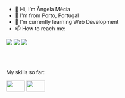 - 👋 Hi, I’m Ângela Mécia
- 📍  I'm from Porto, Portugal
- 🌱 I’m currently learning Web Development
- 📫 How to reach me: 
<div>
<a href="https://instagram.com/angelameciaaguiar" target="_blank"><img src="https://img.shields.io/badge/-Instagram-%23E4405F?style=for-the-badge&logo=instagram&logoColor=white" target="_blank"></a>
<a href = "mailto:angelamecia95@gmail.com"><img src="https://img.shields.io/badge/Gmail-D14836?style=for-the-badge&logo=gmail&logoColor=white" target="_blank"></a>
<a href="https://www.linkedin.com/in/%C3%A2ngela-aguiar-90211022a" target="_blank"><img src="https://img.shields.io/badge/-LinkedIn-%230077B5?style=for-the-badge&logo=linkedin&logoColor=white" target="_blank"></a>   
</div>

<br></br>

My skills so far:
<div>
<img src="https://cdn.jsdelivr.net/gh/devicons/devicon/icons/html5/html5-original.svg" width="50" height="30" alt=""/>
<img src="https://cdn.jsdelivr.net/gh/devicons/devicon/icons/css3/css3-original.svg" width="50" height="30" alt=""/>
 </div>
          
          
                  
          
          
          
          
</svg> 
<!---
angelamecia/angelamecia is a ✨ special ✨ repository because its `README.md` (this file) appears on your GitHub profile.
You can click the Preview link to take a look at your changes.
--->


